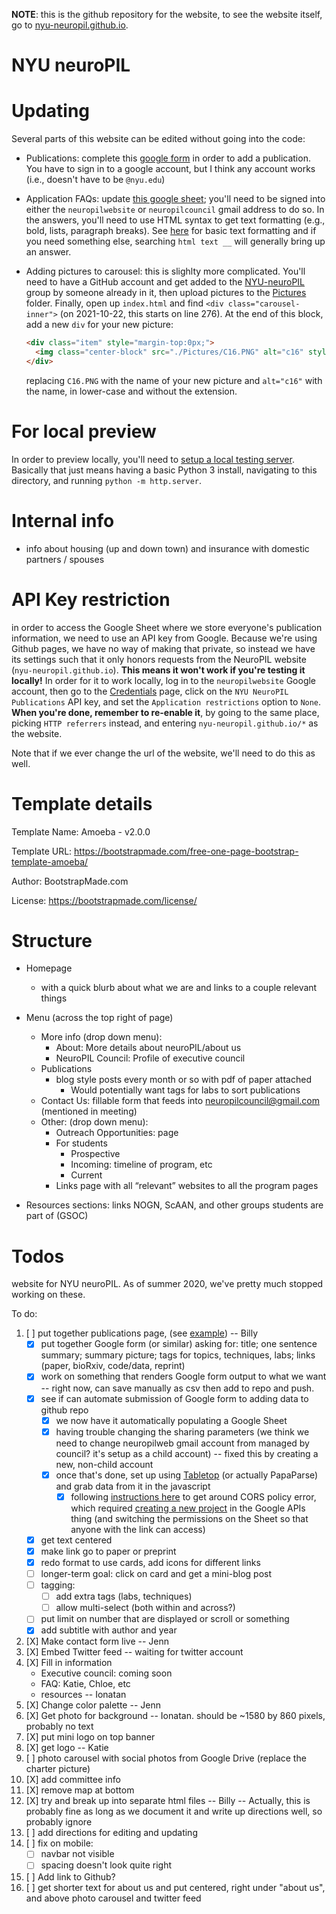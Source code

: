 **NOTE**: this is the github repository for the website, to see the website
itself, go to [nyu-neuropil.github.io](https://nyu-neuropil.github.io/).

# NYU neuroPIL

# Updating

Several parts of this website can be edited without going into the code:

- Publications: complete this [google
  form](https://docs.google.com/forms/d/e/1FAIpQLSet7MgMnwAdpY5p3Hdb1crMlhp2sH7dvEd0bJWlff2oHC_q2g/viewform?usp=sf_link)
  in order to add a publication. You have to sign in to a google account, but I
  think any account works (i.e., doesn't have to be `@nyu.edu`)
- Application FAQs: update [this google
  sheet](https://docs.google.com/spreadsheets/d/1t2ruBzuom-9EhSb6YIMXFETrx0PvZsfQts-WLkPN9LY/edit#gid=0);
  you'll need to be signed into either the `neuropilwebsite` or
  `neuropilcouncil` gmail address to do so. In the answers, you'll need to use
  HTML syntax to get text formatting (e.g., bold, lists, paragraph breaks). See
  [here](https://www.w3schools.com/html/html_formatting.asp) for basic text
  formatting and if you need something else, searching `html text __` will
  generally bring up an answer.
- Adding pictures to carousel: this is slighlty more complicated. You'll need to
  have a GitHub account and get added to the
  [NYU-neuroPIL](https://github.com/NYU-neuroPIL) group by someone already in
  it, then upload pictures to the
  [Pictures](https://github.com/NYU-neuroPIL/nyu-neuropil.github.io/tree/master/Pictures)
  folder. Finally, open up `index.html` and find `<div class="carousel-inner">`
  (on 2021-10-22, this starts on line 276). At the end of this block, add a new
  `div` for your new picture:

  ``` html
  <div class="item" style="margin-top:0px;">
    <img class="center-block" src="./Pictures/C16.PNG" alt="c16" style="height:150px;" >
  </div>
  ```
  
  replacing `C16.PNG` with the name of your new picture and `alt="c16"` with
  the name, in lower-case and without the extension.


# For local preview

In order to preview locally, you'll need to [setup a local testing
server](https://docs.google.com/document/d/15pFbnUiX-Nd0Y1YtzD-uAFq6LWTmfCr239RbtlZluGc/edit#). Basically
that just means having a basic Python 3 install, navigating to this
directory, and running `python -m http.server`.

  
# Internal info

 - info about housing (up and down town) and insurance with domestic
   partners / spouses

# API Key restriction

in order to access the Google Sheet where we store everyone's
publication information, we need to use an API key from
Google. Because we're using Github pages, we have no way of making
that private, so instead we have its settings such that it only honors
requests from the NeuroPIL website (`nyu-neuropil.github.io`). **This
means it won't work if you're testing it locally!** In order for it to
work locally, log in to the `neuropilwebsite` Google account, then go
to the
[Credentials](https://console.developers.google.com/apis/credentials/)
page, click on the `NYU NeuroPIL Publications` API key, and set the
`Application restrictions` option to `None`. **When you're done,
remember to re-enable it**, by going to the same place, picking `HTTP
referrers` instead, and entering `nyu-neuropil.github.io/*` as the
website.

Note that if we ever change the url of the website, we'll need to do
this as well.

# Template details

Template Name: Amoeba - v2.0.0

Template URL: https://bootstrapmade.com/free-one-page-bootstrap-template-amoeba/

Author: BootstrapMade.com

License: https://bootstrapmade.com/license/

# Structure

- Homepage
  - with a quick blurb about what we are and links to a couple
    relevant things
- Menu (across the top right of page)
  - More info (drop down menu):
    - About: More details about neuroPIL/about us
    - NeuroPIL Council: Profile of executive council
  - Publications
    - blog style posts every month or so with pdf of paper attached
      - Would potentially want tags for labs to sort publications
  - Contact Us: fillable form that feeds into
    neuropilcouncil@gmail.com (mentioned in meeting)
  - Other: (drop down menu):
    - Outreach Opportunities: page
    - For students
      - Prospective
      - Incoming: timeline of program, etc  
      - Current
    - Links page with all “relevant” websites to all the program pages

- Resources sections: links NOGN, ScAAN, and other groups students are
  part of (GSOC)

# Todos

website for NYU neuroPIL. As of summer 2020, we've pretty much stopped working
on these.

To do:

1. [ ] put together publications page, (see
   [example](https://www.dudmanlab.org/html/publications.html)) --
   Billy
   - [X] put together Google form (or similar) asking for: title; one
     sentence summary; summary picture; tags for topics, techniques,
     labs; links (paper, bioRxiv, code/data, reprint)
   - [X] work on something that renders Google form output to what we
     want -- right now, can save manually as csv then add to repo and
     push.
   - [X] see if can automate submission of Google form to adding data
     to github repo
     - [X] we now have it automatically populating a Google Sheet
     - [X] having trouble changing the sharing parameters (we think we
           need to change neuropilweb gmail account from managed by
           council? it's setup as a child account) -- fixed this by
           creating a new, non-child account
     - [X] once that's done, set up using
           [Tabletop](https://github.com/jsoma/tabletop) (or actually
           PapaParse) and grab data from it in the javascript
       - [X] following [instructions
             here](https://github.com/jsoma/tabletop/issues/189) to
             get around CORS policy error, which required [creating a
             new
             project](https://stackoverflow.com/questions/31869154/you-do-not-have-sufficient-permissions-to-view-this-page)
             in the Google APIs thing (and switching the permissions
             on the Sheet so that anyone with the link can access)
   - [X] get text centered
   - [X] make link go to paper or preprint
   - [X] redo format to use cards, add icons for different links
   - [ ] longer-term goal: click on card and get a mini-blog post
   - [ ] tagging:
      - [ ] add extra tags (labs, techniques)
      - [ ] allow multi-select (both within and across?)
   - [ ] put limit on number that are displayed or scroll or something
   - [X] add subtitle with author and year
   
4. [X] Make contact form live -- Jenn
2. [X] Embed Twitter feed -- waiting for twitter account
3. [X] Fill in information
   - Executive council: coming soon
   - FAQ: Katie, Chloe, etc
   - resources -- Ionatan
4. [X] Change color palette -- Jenn
5. [X] Get photo for background -- Ionatan. should be ~1580 by 860
       pixels, probably no text
6. [X] put mini logo on top banner
6. [X] get logo -- Katie
7. [ ] photo carousel with social photos from Google Drive (replace
       the charter picture)
8. [X] add committee info
8. [X] remove map at bottom
9. [X] try and break up into separate html files -- Billy -- Actually,
   this is probably fine as long as we document it and write up
   directions well, so probably ignore
7. [ ] add directions for editing and updating
8. [ ] fix on mobile:
   - [ ] navbar not visible
   - [ ] spacing doesn't look quite right
9. [ ] Add link to Github?
9. [ ] get shorter text for about us and put centered, right under "about us",
       and above photo carousel and twitter feed
